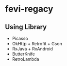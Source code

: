 # fevi-regacy

## Using Library

* Picasso
* OkHttp + Retrofit + Gson
* RxJava + RxAndroid
* ButterKnife
* RetroLambda
